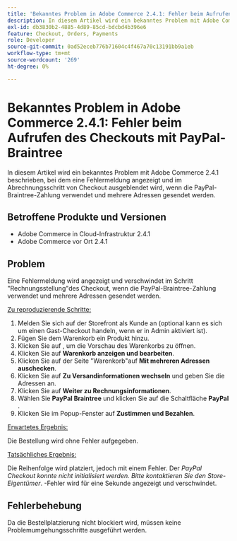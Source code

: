 ```yaml
---
title: 'Bekanntes Problem in Adobe Commerce 2.4.1: Fehler beim Aufrufen des Checkouts mit PayPal-Braintree'
description: In diesem Artikel wird ein bekanntes Problem mit Adobe Commerce 2.4.1 beschrieben, bei dem eine Fehlermeldung angezeigt und im Abrechnungsschritt von Checkout ausgeblendet wird, wenn die PayPal-Braintree-Zahlung verwendet und mehrere Adressen gesendet werden.
exl-id: db3830b2-4885-4d89-85cd-bdcbd4b396e6
feature: Checkout, Orders, Payments
role: Developer
source-git-commit: 0ad52eceb776b71604c4f467a70c13191bb9a1eb
workflow-type: tm+mt
source-wordcount: '269'
ht-degree: 0%

---
```


# Bekanntes Problem in Adobe Commerce 2.4.1: Fehler beim Aufrufen des Checkouts mit PayPal-Braintree

In diesem Artikel wird ein bekanntes Problem mit Adobe Commerce 2.4.1 beschrieben, bei dem eine Fehlermeldung angezeigt und im Abrechnungsschritt von Checkout ausgeblendet wird, wenn die PayPal-Braintree-Zahlung verwendet und mehrere Adressen gesendet werden.

## Betroffene Produkte und Versionen

* Adobe Commerce in Cloud-Infrastruktur 2.4.1
* Adobe Commerce vor Ort 2.4.1

## Problem

Eine Fehlermeldung wird angezeigt und verschwindet im Schritt &quot;Rechnungsstellung&quot;des Checkout, wenn die PayPal-Braintree-Zahlung verwendet und mehrere Adressen gesendet werden.

<u>Zu reproduzierende Schritte:</u>

1. Melden Sie sich auf der Storefront als Kunde an (optional kann es sich um einen Gast-Checkout handeln, wenn er in Admin aktiviert ist).
1. Fügen Sie dem Warenkorb ein Produkt hinzu.
1. Klicken Sie auf , um die Vorschau des Warenkorbs zu öffnen.
1. Klicken Sie auf **Warenkorb anzeigen und bearbeiten**.
1. Klicken Sie auf der Seite &quot;Warenkorb&quot;auf **Mit mehreren Adressen auschecken**.
1. Klicken Sie auf **Zu Versandinformationen wechseln** und geben Sie die Adressen an.
1. Klicken Sie auf **Weiter zu Rechnungsinformationen**.
1. Wählen Sie **PayPal Braintree** und klicken Sie auf die Schaltfläche **PayPal** .
1. Klicken Sie im Popup-Fenster auf **Zustimmen und Bezahlen**.

<u>Erwartetes Ergebnis:</u>

Die Bestellung wird ohne Fehler aufgegeben.

<u>Tatsächliches Ergebnis:</u>

Die Reihenfolge wird platziert, jedoch mit einem Fehler. Der *PayPal Checkout konnte nicht initialisiert werden. Bitte kontaktieren Sie den Store-Eigentümer*.  -Fehler wird für eine Sekunde angezeigt und verschwindet.

## Fehlerbehebung

Da die Bestellplatzierung nicht blockiert wird, müssen keine Problemumgehungsschritte ausgeführt werden.
